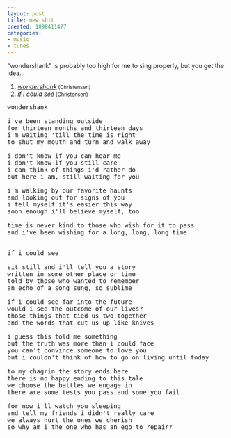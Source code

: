 ```yaml
---
layout: post
title: new shit
created: 1098411477
categories:
- music
- tunes
---
```

<p>&#8220;wondershank&#8221; is probably too high for me to sing properly, but you get the idea&#8230;</p>

<OL>
<LI><A href="http://music.bubblehouse.org.s3-website-us-east-1.amazonaws.com/music/wondershank.mp3"><i>wondershank</i></A><small> (Christensen)</small></LI>
<LI><A href="http://music.bubblehouse.org.s3-website-us-east-1.amazonaws.com/music/ificouldsee.mp3"><i>if i could see</i></A><small> (Christensen)</small></LI>
</OL>

<pre>
wondershank

i've been standing outside
for thirteen months and thirteen days
i'm waiting 'till the time is right
to shut my mouth and turn and walk away

i don't know if you can hear me
i don't know if you still care
i can think of things i'd rather do
but here i am, still waiting for you

i'm walking by our favorite haunts
and looking out for signs of you
i tell myself it's easier this way
soon enough i'll believe myself, too

time is never kind to those who wish for it to pass
and i've been wishing for a long, long, long time


if i could see

sit still and i'll tell you a story
written in some other place or time
told by those who wanted to remember
an echo of a song sung, so sublime

if i could see far into the future
would i see the outcome of our lives?
those things that tied us two together
and the words that cut us up like knives

i guess this told me something
but the truth was more than i could face
you can't convince someone to love you
but i couldn't think of how to go on living until today

to my chagrin the story ends here
there is no happy ending to this tale
we choose the battles we engage in
there are some tests you pass and some you fail

for now i'll watch you sleeping
and tell my friends i didn't really care
we always hurt the ones we cherish
so why am i the one who has an ego to repair?
</pre>

